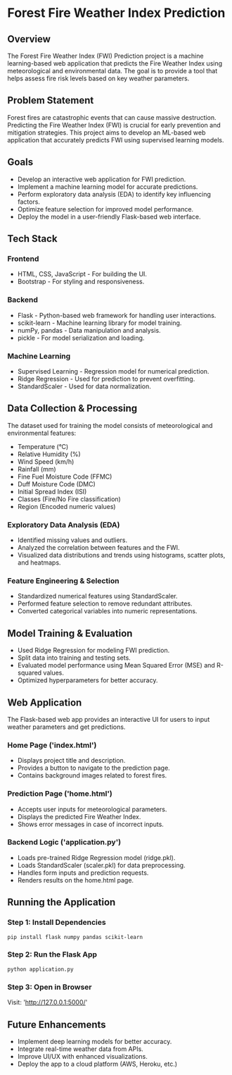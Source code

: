 # Forest Fire Weather Index Prediction

## Overview
The Forest Fire Weather Index (FWI) Prediction project is a machine learning-based web application that predicts the Fire Weather Index using meteorological and environmental data. The goal is to provide a tool that helps assess fire risk levels based on key weather parameters.

## Problem Statement
Forest fires are catastrophic events that can cause massive destruction. Predicting the Fire Weather Index (FWI) is crucial for early prevention and mitigation strategies. This project aims to develop an ML-based web application that accurately predicts FWI using supervised learning models.

## Goals
- Develop an interactive web application for FWI prediction.
- Implement a machine learning model for accurate predictions.
- Perform exploratory data analysis (EDA) to identify key influencing factors.
- Optimize feature selection for improved model performance.
- Deploy the model in a user-friendly Flask-based web interface.

## Tech Stack

### Frontend
- HTML, CSS, JavaScript - For building the UI.
- Bootstrap - For styling and responsiveness.

### Backend
- Flask - Python-based web framework for handling user interactions.
- scikit-learn - Machine learning library for model training.
- numPy, pandas - Data manipulation and analysis.
- pickle - For model serialization and loading.

### Machine Learning
- Supervised Learning - Regression model for numerical prediction.
- Ridge Regression - Used for prediction to prevent overfitting.
- StandardScaler - Used for data normalization.

## Data Collection & Processing
The dataset used for training the model consists of meteorological and environmental features:
- Temperature (°C)
- Relative Humidity (%)
- Wind Speed (km/h)
- Rainfall (mm)
- Fine Fuel Moisture Code (FFMC)
- Duff Moisture Code (DMC)
- Initial Spread Index (ISI)
- Classes (Fire/No Fire classification)
- Region (Encoded numeric values)

### Exploratory Data Analysis (EDA)
- Identified missing values and outliers.
- Analyzed the correlation between features and the FWI.
- Visualized data distributions and trends using histograms, scatter plots, and heatmaps.

### Feature Engineering & Selection
- Standardized numerical features using StandardScaler.
- Performed feature selection to remove redundant attributes.
- Converted categorical variables into numeric representations.

## Model Training & Evaluation
- Used Ridge Regression for modeling FWI prediction.
- Split data into training and testing sets.
- Evaluated model performance using Mean Squared Error (MSE) and R-squared values.
- Optimized hyperparameters for better accuracy.

## Web Application
The Flask-based web app provides an interactive UI for users to input weather parameters and get predictions.

### Home Page ('index.html')
- Displays project title and description.
- Provides a button to navigate to the prediction page.
- Contains background images related to forest fires.

### Prediction Page ('home.html')
- Accepts user inputs for meteorological parameters.
- Displays the predicted Fire Weather Index.
- Shows error messages in case of incorrect inputs.

### Backend Logic ('application.py')
- Loads pre-trained Ridge Regression model (ridge.pkl).
- Loads StandardScaler (scaler.pkl) for data preprocessing.
- Handles form inputs and prediction requests.
- Renders results on the home.html page.

## Running the Application
### Step 1: Install Dependencies
```
pip install flask numpy pandas scikit-learn
```

### Step 2: Run the Flask App
```
python application.py
```

### Step 3: Open in Browser
Visit: 'http://127.0.0.1:5000/'

## Future Enhancements
- Implement deep learning models for better accuracy.
- Integrate real-time weather data from APIs.
- Improve UI/UX with enhanced visualizations.
- Deploy the app to a cloud platform (AWS, Heroku, etc.)

